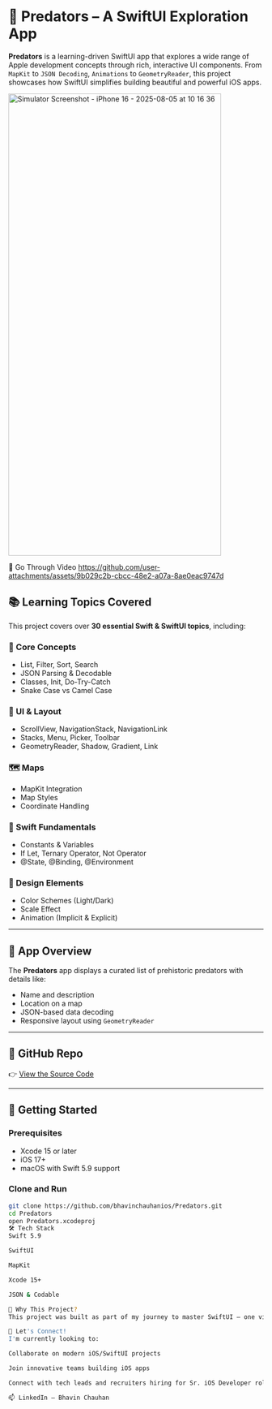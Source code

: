 # 🦖 Predators – A SwiftUI Exploration App

**Predators** is a learning-driven SwiftUI app that explores a wide range of Apple development concepts through rich, interactive UI components. From `MapKit` to `JSON Decoding`, `Animations` to `GeometryReader`, this project showcases how SwiftUI simplifies building beautiful and powerful iOS apps.

<img width="420" height="911" alt="Simulator Screenshot - iPhone 16 - 2025-08-05 at 10 16 36" src="https://github.com/user-attachments/assets/90fa815d-797d-4e67-9be3-b73b33c5d6f4" />

📸 Go Through Video
https://github.com/user-attachments/assets/9b029c2b-cbcc-48e2-a07a-8ae0eac9747d


## 📚 Learning Topics Covered

This project covers over **30 essential Swift & SwiftUI topics**, including:

### 🧱 Core Concepts
- List, Filter, Sort, Search
- JSON Parsing & Decodable
- Classes, Init, Do-Try-Catch
- Snake Case vs Camel Case

### 📍 UI & Layout
- ScrollView, NavigationStack, NavigationLink
- Stacks, Menu, Picker, Toolbar
- GeometryReader, Shadow, Gradient, Link

### 🗺️ Maps
- MapKit Integration
- Map Styles
- Coordinate Handling

### 🧠 Swift Fundamentals
- Constants & Variables
- If Let, Ternary Operator, Not Operator
- @State, @Binding, @Environment

### 🎨 Design Elements
- Color Schemes (Light/Dark)
- Scale Effect
- Animation (Implicit & Explicit)

---

## 📱 App Overview

The **Predators** app displays a curated list of prehistoric predators with details like:
- Name and description
- Location on a map
- JSON-based data decoding
- Responsive layout using `GeometryReader`

---

## 🔗 GitHub Repo

👉 [View the Source Code](https://github.com/bhavinchauhanios/Predators)

---

## 🚀 Getting Started

### Prerequisites

- Xcode 15 or later
- iOS 17+
- macOS with Swift 5.9 support

### Clone and Run

```bash
git clone https://github.com/bhavinchauhanios/Predators.git
cd Predators
open Predators.xcodeproj
🛠️ Tech Stack
Swift 5.9

SwiftUI

MapKit

Xcode 15+

JSON & Codable

🧠 Why This Project?
This project was built as part of my journey to master SwiftUI — one view at a time. Each feature or screen represents a concept I studied and applied hands-on.

🤝 Let's Connect!
I'm currently looking to:

Collaborate on modern iOS/SwiftUI projects

Join innovative teams building iOS apps

Connect with tech leads and recruiters hiring for Sr. iOS Developer roles

📫 LinkedIn – Bhavin Chauhan


